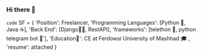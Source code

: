 ### Hi there 👋
` code `
SF = {
    'Position': Freelancer,
    'Programming Languages': [Python 🐍, Java ☕],
    'Back End': [Django🐱‍👤, RestAPI],
    'frameworks': [telethon 🐲, python telegram bot 🤖'],
    'Education🏫': CE at Ferdowsi University of Mashhad :mortar_board: ,
    'resume': attached
}
